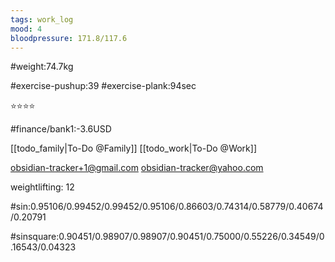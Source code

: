 ```yaml
---
tags: work_log
mood: 4
bloodpressure: 171.8/117.6
---
```


#weight:74.7kg

#exercise-pushup:39
#exercise-plank:94sec


⭐⭐⭐⭐

#finance/bank1:-3.6USD

[[todo_family|To-Do @Family]]
[[todo_work|To-Do @Work]]

obsidian-tracker+1@gmail.com
obsidian-tracker@yahoo.com

weightlifting: 12

#sin:0.95106/0.99452/0.99452/0.95106/0.86603/0.74314/0.58779/0.40674/0.20791

#sinsquare:0.90451/0.98907/0.98907/0.90451/0.75000/0.55226/0.34549/0.16543/0.04323

